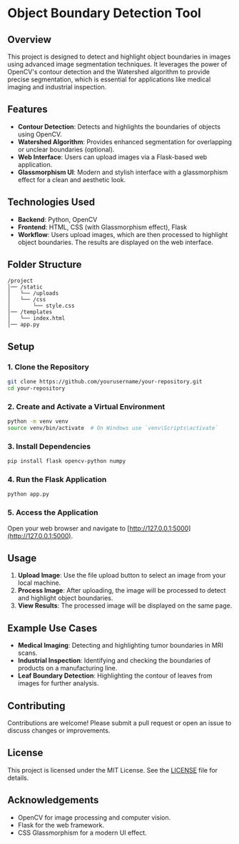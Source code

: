 # Object Boundary Detection Tool

## Overview

This project is designed to detect and highlight object boundaries in images using advanced image segmentation techniques. It leverages the power of OpenCV's contour detection and the Watershed algorithm to provide precise segmentation, which is essential for applications like medical imaging and industrial inspection.

## Features

- **Contour Detection**: Detects and highlights the boundaries of objects using OpenCV.
- **Watershed Algorithm**: Provides enhanced segmentation for overlapping or unclear boundaries (optional).
- **Web Interface**: Users can upload images via a Flask-based web application.
- **Glassmorphism UI**: Modern and stylish interface with a glassmorphism effect for a clean and aesthetic look.

## Technologies Used

- **Backend**: Python, OpenCV
- **Frontend**: HTML, CSS (with Glassmorphism effect), Flask
- **Workflow**: Users upload images, which are then processed to highlight object boundaries. The results are displayed on the web interface.

## Folder Structure

```
/project
│── /static
│   └── /uploads
│   └── /css
│       └── style.css
│── /templates
│   └── index.html
│── app.py
```

## Setup

### 1. Clone the Repository

```bash
git clone https://github.com/yourusername/your-repository.git
cd your-repository
```

### 2. Create and Activate a Virtual Environment

```bash
python -m venv venv
source venv/bin/activate  # On Windows use `venv\Scripts\activate`
```

### 3. Install Dependencies

```bash
pip install flask opencv-python numpy
```

### 4. Run the Flask Application

```bash
python app.py
```

### 5. Access the Application

Open your web browser and navigate to [http://127.0.0.1:5000](http://127.0.0.1:5000).

## Usage

1. **Upload Image**: Use the file upload button to select an image from your local machine.
2. **Process Image**: After uploading, the image will be processed to detect and highlight object boundaries.
3. **View Results**: The processed image will be displayed on the same page.

## Example Use Cases

- **Medical Imaging**: Detecting and highlighting tumor boundaries in MRI scans.
- **Industrial Inspection**: Identifying and checking the boundaries of products on a manufacturing line.
- **Leaf Boundary Detection**: Highlighting the contour of leaves from images for further analysis.

## Contributing

Contributions are welcome! Please submit a pull request or open an issue to discuss changes or improvements.

## License

This project is licensed under the MIT License. See the [LICENSE](LICENSE) file for details.

## Acknowledgements

- OpenCV for image processing and computer vision.
- Flask for the web framework.
- CSS Glassmorphism for a modern UI effect.

